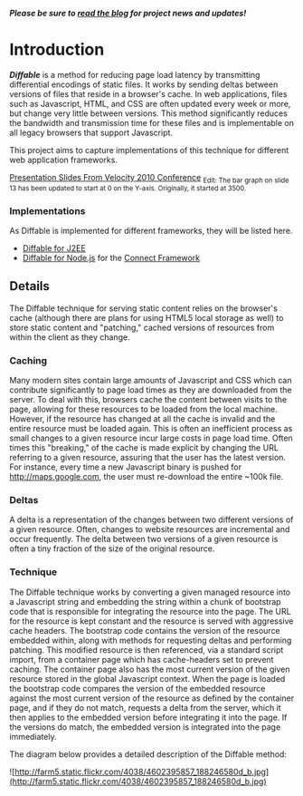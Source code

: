 _**Please be sure to [read the blog](http://googlediffable.blogspot.com/) for project news and updates!**_

# Introduction #
_**Diffable**_ is a method for reducing page load latency by transmitting differential encodings of static files.  It works by sending deltas between versions of files that reside in a browser's cache.  In web applications, files such as Javascript, HTML, and CSS are often updated every week or more, but change very little between versions.  This method significantly reduces the bandwidth and transmission time for these files and is implementable on all legacy browsers that support Javascript.

This project aims to capture implementations of this technique for different web application frameworks.

[Presentation Slides From Velocity 2010 Conference](http://docs.google.com/present/view?id=dhp4jpqq_58hmf8zxdk)
<sub>Edit: The bar graph on slide 13 has been updated to start at 0 on the Y-axis. Originally, it started at 3500.</sub>

### Implementations ###
As Diffable is implemented for different frameworks, they will be listed here.
  * [Diffable for J2EE](WikiJ2eeDiffable.md)
  * [Diffable for Node.js](https://github.com/plotnikoff/connect-diffable) for the [Connect Framework](https://github.com/senchalabs/connect/)

## Details ##
The Diffable technique for serving static content relies on the browser's cache (although there are plans for using HTML5 local storage as well) to store static content and "patching," cached versions of resources from within the client as they change.

### Caching ###
Many modern sites contain large amounts of Javascript and CSS which can contribute significantly to page load times as they are downloaded from the server.  To deal with this, browsers cache the content between visits to the page, allowing for these resources to be loaded from the local machine.  However, if the resource has changed at all the cache is invalid and the entire resource must be loaded again.  This is often an inefficient process as small changes to a given resource incur large costs in page load time.  Often times this "breaking," of the cache is made explicit by changing the URL referring to a given resource, assuring that the user has the latest version.  For instance, every time a new Javascript binary is pushed for http://maps.google.com, the user must re-download the entire ~100k file.

### Deltas ###
A delta is a representation of the changes between two different versions of a given resource.  Often, changes to website resources are incremental and occur frequently.  The delta between two versions of a given resource is often a tiny fraction of the size of the original resource.

### Technique ###
The Diffable technique works by converting a given managed resource into a Javascript string and embedding the string within a chunk of bootstrap code that is responsible for integrating the resource into the page.  The URL for the resource is kept constant and the resource is served with aggressive cache headers.  The bootstrap code contains the version of the resource embedded within, along with methods for requesting deltas and performing patching.  This modified resource is then referenced, via a standard script import, from a container page which has cache-headers set to prevent caching.  The container page also has the most current version of the given resource stored in the global Javascript context.  When the page is loaded the bootstrap code compares the version of the embedded resource against the most current version of the resource as defined by the container page, and if they do not match, requests a delta from the server, which it then applies to the embedded version before integrating it into the page.  If the versions do match, the embedded version is integrated into the page immediately.

The diagram below provides a detailed description of the Diffable method:

![http://farm5.static.flickr.com/4038/4602395857_188246580d_b.jpg](http://farm5.static.flickr.com/4038/4602395857_188246580d_b.jpg)